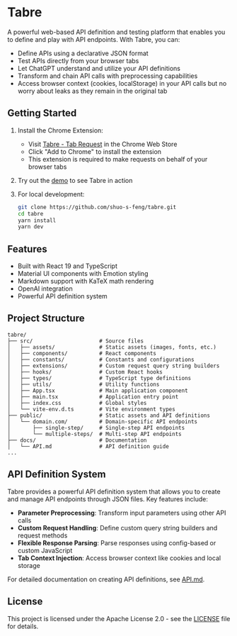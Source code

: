 # Tabre

A powerful web-based API definition and testing platform that enables you to define and play with API endpoints. With Tabre, you can:

- Define APIs using a declarative JSON format
- Test APIs directly from your browser tabs
- Let ChatGPT understand and utilize your API definitions
- Transform and chain API calls with preprocessing capabilities
- Access browser context (cookies, localStorage) in your API calls but no worry about leaks as they remain in the original tab

## Getting Started

1. Install the Chrome Extension:

   - Visit [Tabre - Tab Request](https://chromewebstore.google.com/detail/tabre-tab-request/gbjmofioeokcjcpmdpcpoelpkljihdjg) in the Chrome Web Store
   - Click "Add to Chrome" to install the extension
   - This extension is required to make requests on behalf of your browser tabs

2. Try out the [demo](https://shuo-s-feng.github.io/tabre/) to see Tabre in action

3. For local development:
   ```bash
   git clone https://github.com/shuo-s-feng/tabre.git
   cd tabre
   yarn install
   yarn dev
   ```

## Features

- Built with React 19 and TypeScript
- Material UI components with Emotion styling
- Markdown support with KaTeX math rendering
- OpenAI integration
- Powerful API definition system

## Project Structure

```
tabre/
├── src/                     # Source files
│   ├── assets/              # Static assets (images, fonts, etc.)
│   ├── components/          # React components
│   ├── constants/           # Constants and configurations
│   ├── extensions/          # Custom request query string builders
│   ├── hooks/               # Custom React hooks
│   ├── types/               # TypeScript type definitions
│   ├── utils/               # Utility functions
│   ├── App.tsx              # Main application component
│   ├── main.tsx             # Application entry point
│   ├── index.css            # Global styles
│   └── vite-env.d.ts        # Vite environment types
├── public/                  # Static assets and API definitions
│   └── domain.com/          # Domain-specific API endpoints
│       ├── single-step/     # Single-step API endpoints
│       └── multiple-steps/  # Multi-step API endpoints
├── docs/                    # Documentation
│   └── API.md               # API definition guide
...
```

## API Definition System

Tabre provides a powerful API definition system that allows you to create and manage API endpoints through JSON files. Key features include:

- **Parameter Preprocessing**: Transform input parameters using other API calls
- **Custom Request Handling**: Define custom query string builders and request methods
- **Flexible Response Parsing**: Parse responses using config-based or custom JavaScript
- **Tab Context Injection**: Access browser context like cookies and local storage

For detailed documentation on creating API definitions, see [API.md](API.md).

## License

This project is licensed under the Apache License 2.0 - see the [LICENSE](LICENSE) file for details.
